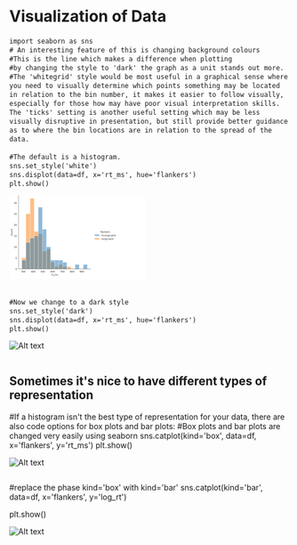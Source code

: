 # Visualization of Data


```
import seaborn as sns
# An interesting feature of this is changing background colours
#This is the line which makes a difference when plotting
#by changing the style to 'dark' the graph as a unit stands out more.
#The 'whitegrid' style would be most useful in a graphical sense where you need to visually determine which points something may be located in relation to the bin number, it makes it easier to follow visually, especially for those how may have poor visual interpretation skills. The 'ticks' setting is another useful setting which may be less visually disruptive in presentation, but still provide better guidance as to where the bin locations are in relation to the spread of the data.

#The default is a histogram.
sns.set_style('white')
sns.displot(data=df, x='rt_ms', hue='flankers')
plt.show()
```
![Alt text](./WhiteBar.png)

```

#Now we change to a dark style
sns.set_style('dark')
sns.displot(data=df, x='rt_ms', hue='flankers')
plt.show()
````
![Alt text](./DarkGraph.png)


```
```
## Sometimes it's nice to have different types of representation


#If a histogram isn't the best type of representation for your data, there are also code options for box plots and bar plots:
#Box plots and bar plots are changed very easily using seaborn
sns.catplot(kind='box',
           data=df,
           x='flankers', y='rt_ms')
plt.show()

![Alt text](./BoxGraph.png)

```
```
#replace the phase kind='box' with kind='bar'
sns.catplot(kind='bar',
           data=df,
           x='flankers', y='log_rt')

plt.show()


![Alt text](./BarGraph)
